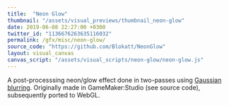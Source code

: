 ```yaml
---
title:  "Neon Glow"
thumbnail: "/assets/visual_previews/thumbnail_neon-glow"
date: 2019-06-08 22:27:00 +0300
twitter_id: "1136676263635116032"
permalink: /gfx/misc/neon-glow/
source_code: "https://github.com/Blokatt/NeonGlow" 
layout: visual_canvas
canvas_script: "/assets/visual_scripts/neon-glow/neon-glow.js"
---
```

A post-processsing neon/glow effect done in two-passes using [Gaussian blurring](https://en.wikipedia.org/wiki/Gaussian_blur). Originally made in GameMaker:Studio (see source code), subsequently ported to WebGL.